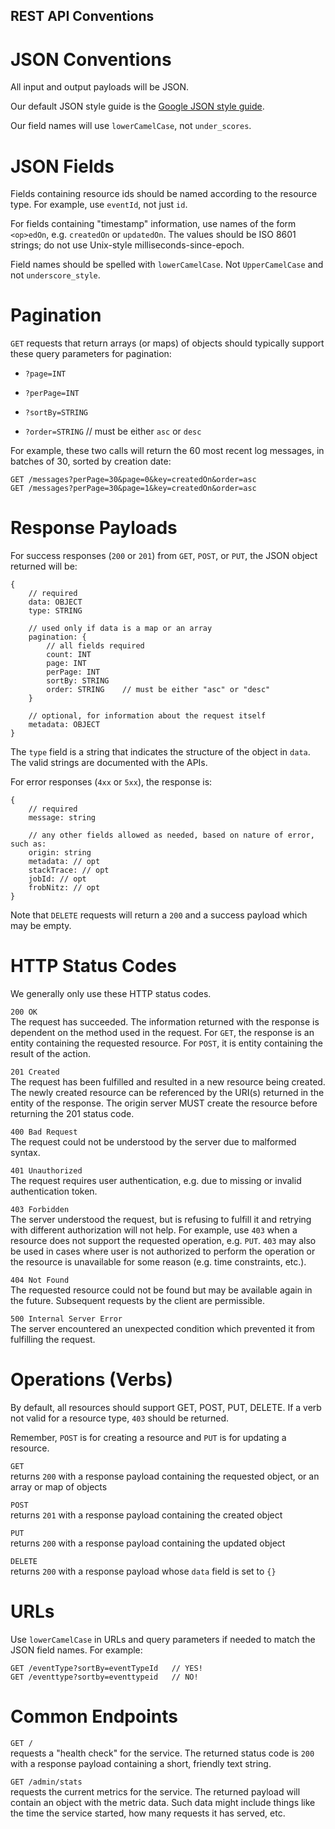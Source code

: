 ## REST API Conventions

# JSON Conventions

All input and output payloads will be JSON.

Our default JSON style guide is the [Google JSON style
guide](https://google.github.io/styleguide/jsoncstyleguide.xml).

Our field names will use `lowerCamelCase`, not `under_scores`.

# JSON Fields

Fields containing resource ids should be named according to the resource
type. For example, use `eventId`, not just `id`.

For fields containing "timestamp" information, use names of the form
`<op>edOn`, e.g. `createdOn` or `updatedOn`. The values should be ISO
8601 strings; do not use Unix-style milliseconds-since-epoch.

Field names should be spelled with `lowerCamelCase`. Not
`UpperCamelCase` and not `underscore_style`.

# Pagination

`GET` requests that return arrays (or maps) of objects should typically
support these query parameters for pagination:

-   `?page=INT`

-   `?perPage=INT`

-   `?sortBy=STRING`

-   `?order=STRING` // must be either `asc` or `desc`

For example, these two calls will return the 60 most recent log
messages, in batches of 30, sorted by creation date:

    GET /messages?perPage=30&page=0&key=createdOn&order=asc
    GET /messages?perPage=30&page=1&key=createdOn&order=asc

# Response Payloads

For success responses (`200` or `201`) from `GET`, `POST`, or `PUT`, the
JSON object returned will be:

    {
        // required
        data: OBJECT
        type: STRING

        // used only if data is a map or an array
        pagination: {
            // all fields required
            count: INT
            page: INT
            perPage: INT
            sortBy: STRING
            order: STRING    // must be either "asc" or "desc"
        }

        // optional, for information about the request itself
        metadata: OBJECT
    }

The `type` field is a string that indicates the structure of the object
in `data`. The valid strings are documented with the APIs.

For error responses (`4xx` or `5xx`), the response is:

    {
        // required
        message: string

        // any other fields allowed as needed, based on nature of error, such as:
        origin: string
        metadata: // opt
        stackTrace: // opt
        jobId: // opt
        frobNitz: // opt
    }

Note that `DELETE` requests will return a `200` and a success payload
which may be empty.

# HTTP Status Codes

We generally only use these HTTP status codes.

`200 OK`  
The request has succeeded. The information returned with the response is
dependent on the method used in the request. For `GET`, the response is
an entity containing the requested resource. For `POST`, it is entity
containing the result of the action.

`201 Created`  
The request has been fulfilled and resulted in a new resource being
created. The newly created resource can be referenced by the URI(s)
returned in the entity of the response. The origin server MUST create
the resource before returning the 201 status code.

`400 Bad Request`  
The request could not be understood by the server due to malformed
syntax.

`401 Unauthorized`  
The request requires user authentication, e.g. due to missing or invalid
authentication token.

`403 Forbidden`  
The server understood the request, but is refusing to fulfill it and
retrying with different authorization will not help. For example, use
`403` when a resource does not support the requested operation, e.g.
`PUT`. `403` may also be used in cases where user is not authorized to
perform the operation or the resource is unavailable for some reason
(e.g. time constraints, etc.).

`404 Not Found`  
The requested resource could not be found but may be available again in
the future. Subsequent requests by the client are permissible.

`500 Internal Server Error`  
The server encountered an unexpected condition which prevented it from
fulfilling the request.

# Operations (Verbs)

By default, all resources should support GET, POST, PUT, DELETE. If a
verb not valid for a resource type, `403` should be returned.

Remember, `POST` is for creating a resource and `PUT` is for updating a
resource.

`GET`  
returns `200` with a response payload containing the requested object,
or an array or map of objects

`POST`  
returns `201` with a response payload containing the created object

`PUT`  
returns `200` with a response payload containing the updated object

`DELETE`  
returns `200` with a response payload whose `data` field is set to `{}`

# URLs

Use `lowerCamelCase` in URLs and query parameters if needed to match the
JSON field names. For example:

    GET /eventType?sortBy=eventTypeId   // YES!
    GET /eventtype?sortby=eventtypeid   // NO!

# Common Endpoints

`GET /`  
requests a "health check" for the service. The returned status code is
`200` with a response payload containing a short, friendly text string.

`GET /admin/stats`  
requests the current metrics for the service. The returned payload will
contain an object with the metric data. Such data might include things
like the time the service started, how many requests it has served, etc.
